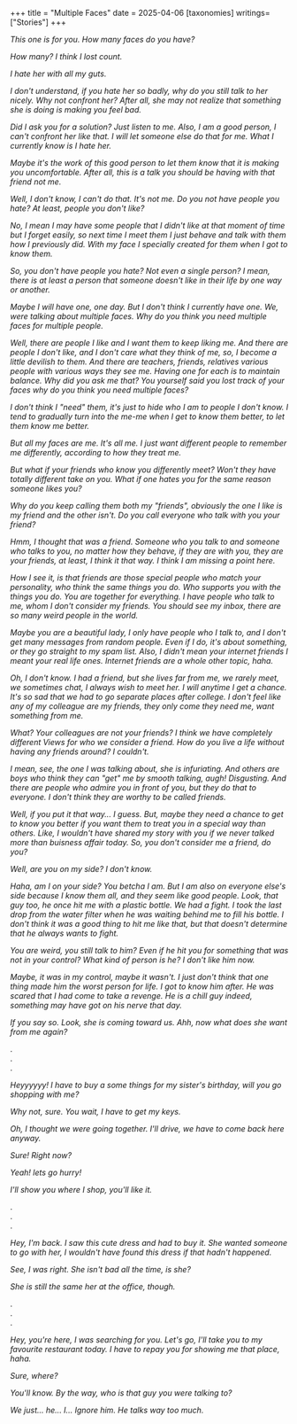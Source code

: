 +++
title = "Multiple Faces"
date = 2025-04-06
[taxonomies]
writings=["Stories"]
+++

_This one is for you. How many faces do you have?_

_How many? I think I lost count._

_I hate her with all my guts._

_I don't understand, if you hate her so badly, why do you still talk to her
nicely. Why not confront her? After all, she may not realize that something
she is doing is making you feel bad._

_Did I ask you for a solution? Just listen to me. Also, I am a good person, I
can't confront her like that. I will let someone else do that for me. What I
currently know is I hate her._

_Maybe it's the work of this good person to let them know that it is making
you uncomfortable. After all, this is a talk you should be having with that
friend not me._

_Well, I don't know, I can't do that. It's not me. Do you not have people you
hate? At least, people you don't like?_

_No, I mean I may have some people that I didn't like at that moment of time
but I forget easily, so next time I meet them I just behave and talk with them
how I previously did. With my face I specially created for them when I got to
know them._

_So, you don't have people you hate? Not even a single person? I mean, there is
at least a person that someone doesn't like in their life by one way or another._

_Maybe I will have one, one day. But I don't think I currently have one. We, were
talking about multiple faces. Why do you think you need multiple faces for
multiple people._

_Well, there are people I like and I want them to keep liking me. And there are
people I don't like, and I don't care what they think of me, so, I become a
little devilish to them. And there are teachers, friends, relatives various
people with various ways they see me. Having one for each is to maintain
balance. Why did you ask me that? You yourself said you lost track of your faces
why do you think you need multiple faces?_

_I don't think I "need" them, it's just to hide who I am to people I don't know.
I tend to gradually turn into the me-me when I get to know them better, to let
them know me better._

_But all my faces are me. It's all me. I just want different people to remember
me differently, according to how they treat me._

_But what if your friends who know you differently meet? Won't they have totally
different take on you. What if one hates you for the same reason someone likes
you?_

_Why do you keep calling them both my "friends", obviously the one I like is my
friend and the other isn't. Do you call everyone who talk with you your friend?_

_Hmm, I thought that was a friend. Someone who you talk to and someone who talks
to you, no matter how they behave, if they are with you, they are your friends,
at least, I think it that way. I think I am missing a point here._

_How I see it, is that friends are those special people who match your personality,
who think the same things you do. Who supports you with the things you do.
You are together for everything. I have people who talk to me, whom I don't
consider my friends. You should see my inbox, there are so many weird people in
the world._

_Maybe you are a beautiful lady, I only have people who I talk to, and I don't
get many messages from random people. Even if I do, it's about something, or
they go straight to my spam list. Also, I didn't mean your internet friends I
meant your real life ones. Internet friends are a whole other topic, haha._

_Oh, I don't know. I had a friend, but she lives far from me, we rarely meet, we
sometimes chat, I always wish to meet her. I will anytime I get a chance. It's
so sad that we had to go separate places after college. I don't feel like any
of my colleague are my friends, they only come they need me, want something
from me._

_What? Your colleagues are not your friends? I think we have completely different
Views for who we consider a friend. How do you live a life without having
any friends around? I couldn't._

_I mean, see, the one I was talking about, she is infuriating. And others are
boys who think they can "get" me by smooth talking, augh! Disgusting. And there
are people who admire you in front of you, but they do that to everyone. I don't
think they are worthy to be called friends._

_Well, if you put it that way... I guess. But, maybe they need a chance to get
to know you better if you want them to treat you in a special way than others.
Like, I wouldn't have shared my story with you if we never talked more than
buisness affair today. So, you don't consider me a friend, do you?_

_Well, are you on my side? I don't know._

_Haha, am I on your side? You betcha I am. But I am also on everyone else's side
because I know them all, and they seem like good people. Look, that guy too, he
once hit me with a plastic bottle. We had a fight. I took the last drop from the
water filter when he was waiting behind me to fill his bottle. I don't think it
was a good thing to hit me like that, but that doesn't determine that he always
wants to fight._

_You are weird, you still talk to him? Even if he hit you for something that was
not in your control? What kind of person is he? I don't like him now._

_Maybe, it was in my control, maybe it wasn't. I just don't think that one thing
made him the worst person for life. I got to know him after. He was scared that
I had come to take a revenge. He is a chill guy indeed, something may have
got on his nerve that day._

_If you say so. Look, she is coming toward us. Ahh, now what does she want from
me again?_

.  
.  
.  

_Heyyyyyy! I have to buy a some things for my sister's birthday, will you go
shopping with me?_

_Why not, sure. You wait, I have to get my keys._

_Oh, I thought we were going together. I'll drive, we have to come back here
anyway._

_Sure! Right now?_

_Yeah! lets go hurry!_

_I'll show you where I shop, you'll like it._

.  
.  
.  

_Hey, I'm back. I saw this cute dress and had to buy it. She wanted someone to
go with her, I wouldn't have found this dress if that hadn't happened._

_See, I was right. She isn't bad all the time, is she?_

_She is still the same her at the office, though._

.  
.  
.  

_Hey, you're here, I was searching for you. Let's go, I'll take you to my
favourite restaurant today. I have to repay you for showing me that place, haha._

_Sure, where?_

_You'll know. By the way, who is that guy you were talking to?_

_We just... he... I... Ignore him. He talks way too much._
